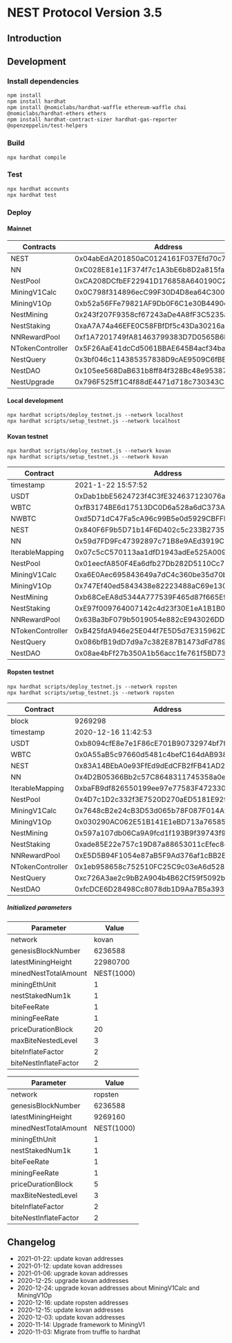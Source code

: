 # NEST Protocol Version 3.5

## Introduction

## Development

### Install dependencies

```
npm install
npm install hardhat
npm install @nomiclabs/hardhat-waffle ethereum-waffle chai @nomiclabs/hardhat-ethers ethers
npm install hardhat-contract-sizer hardhat-gas-reporter @openzeppelin/test-helpers
```

### Build

```shell
npx hardhat compile
```

### Test

```shell
npx hardhat accounts
npx hardhat test
```

### Deploy


#### Mainnet

Contracts | Address
---|---
NEST | 0x04abEdA201850aC0124161F037Efd70c74ddC74C
NN | 0xC028E81e11F374f7c1A3bE6b8D2a815fa3E96E6e
NestPool | 0xCA208DCfbEF22941D176858A640190C2222C8c8F
MiningV1Calc | 0x0C798f314896ecC99F30D4D8ea64C300E25e73AC
MiningV1Op | 0xb52a56FFe79821AF9Db0F6C1e30B4490e64B6F02
NestMining | 0x243f207F9358cf67243aDe4A8fF3C5235aa7b8f6
NestStaking | 0xaA7A74a46EFE0C58FBfDf5c43Da30216a8aa84eC
NNRewardPool | 0xf1A7201749fA81463799383D7D0565B6bfECE757
NTokenController | 0x5F26AaE41dcCd5061BBAE645B4acf34ba8332A14
NestQuery | 0x3bf046c114385357838D9cAE9509C6fBBfE306d2
NestDAO | 0x105ee568DaB631b8ff84f328Bc48e95387dfFB4f
NestUpgrade | 0x796F525ff1C4f88dE4471d718c730343C83E398c

#### Local development

```shell
npx hardhat scripts/deploy_testnet.js --network localhost
npx hardhat scripts/setup_testnet.js --network localhost
```

#### Kovan testnet

```shell
npx hardhat scripts/deploy_testnet.js --network kovan
npx hardhat scripts/setup_testnet.js --network kovan
```

| Contract | Address |
| ------------ | ------------|
|timestamp| 2021-1-22 15:57:52 |
| USDT |  0xDab1bbE5624723f4C3fE324637123076a6696b00 | 
| WBTC |  0xfB3174BE6d17513DC0D6a528a6dC373A06032736 | 
| NWBTC |  0xd5D71dC47Fa5cA96c99B5e0d5929CBFFD7fb8D19 | 
|NEST| 0x840F6F9b5D71b14F6D402c5c233B273535016C64 |
| NN |  0x59d7FD9Fc47392897c71B8e9AEd3919C1d97AeF2 | 
| IterableMapping |  0x07c5cC570113aa1dfD1943adEe525A009b2B6806 |  
| NestPool |  0x01eecfA850F4Ea6dfb27Db282D5110Cc7578e134 | 
| MiningV1Calc |  0xa6E0Aec695843649a7dC4c360be35d70bE4Cc92D | 
| MiningV1Op |  0x747Ef40ed5843438e82223488aC69e1301552cE5 | 
| NestMining |  0xb68CeEA8d5344A777539F465d87f665E95FbC574 | 
| NestStaking |  0xE97f009764007142c4d23f30E1eA1B1B01cFA2a3 | 
| NNRewardPool |  0x63Ba3bF079b5019054e882cE943026DDBf8c34B7 | 
| NTokenController | 0xB425fdA946e25E044f7E5D5d7E315962Db4e4Fb5 |
| NestQuery | 0x086bfB19dD7d9a7c382E87B1473dFd7894797326 |
| NestDAO | 0x08ae4bFf27b350A1b56acc1fe761f5BD7396e1FC |


#### Ropsten testnet

```shell
npx hardhat scripts/deploy_testnet.js --network ropsten
npx hardhat scripts/setup_testnet.js --network ropsten
```

| Contract | Address |
| ------------ | ------------|
| block | 9269298 |
|timestamp| 2020-12-16 11:42:53 |
| USDT |  0xb8094cfE8e7e1F86cE701B90732974bf7f445685 | 
| WBTC |  0x0A55aB5c97660d5481c4befC164dAB9384DAe98d | 
|NEST| 0x83A14BEbA0e93FfEd9dEdCFB2fFB41AD26BD11eC |
| NN |  0x4D2B05366Bb2c57C8648311745358a0edE1392f2 | 
| IterableMapping |  0xbaFB9df826550199ee97e77583F4723305BCe48a |  
| NestPool |  0x4D7c1D2c332f3E7520D270aED5181E9296d8C722 | 
| MiningV1Calc |  0x7648cB2e24cB3D53d065b78F087F014Af3FF4595 | 
| MiningV1Op |  0x030290AC062E51B141E1eBD713a76585b92abaA0 | 
| NestMining |  0x597a107db06Ca9A9fcd1f193B9f39743f926dc53 | 
| NestStaking |  0xade85E22e757c19D87a88653011cEfec8ec2C45f | 
| NNRewardPool |  0xE5D5B94F1054e87aB5F9Ad376af1cBB2B6c16c7D | 
| NTokenController | 0x1eb958658c752510FC25C9c03eA6d5281fB64a32 |
| NestQuery | 0xc726A3ae2c9bB2A904b4B62Cf59f5092ba8B6126 |
| NestDAO | 0xfcDCE6D28498Cc8078db1D9Aa7B5a39390f689f1 |



##### Initialized parameters


| Parameter | Value |
| ------------ | ------------|
| network | kovan |
| genesisBlockNumber | 6236588 |
| latestMiningHeight | 22980700 |
| minedNestTotalAmount | NEST(1000) |
| miningEthUnit | 1 |
| nestStakedNum1k |1 |
| biteFeeRate | 1 |
| miningFeeRate | 1 |
| priceDurationBlock | 20 |
| maxBiteNestedLevel | 3 |
| biteInflateFactor | 2 |
| biteNestInflateFactor | 2 |
   

| Parameter | Value |
| ------------ | ------------|
| network | ropsten |
| genesisBlockNumber | 6236588 |
| latestMiningHeight | 9269160 |
| minedNestTotalAmount | NEST(1000) |
| miningEthUnit | 1 |
| nestStakedNum1k |1 |
| biteFeeRate | 1 |
| miningFeeRate | 1 |
| priceDurationBlock | 5 |
| maxBiteNestedLevel | 3 |
| biteInflateFactor | 2 |
| biteNestInflateFactor | 2 |

## Changelog

- 2021-01-22: update kovan addresses
- 2021-01-12: update kovan addresses
- 2021-01-06: upgrade kovan addresses
- 2020-12-25: upgrade kovan addresses
- 2020-12-24: upgrade kovan addresses about MiningV1Calc and MiningV1Op
- 2020-12-16: update ropsten addresses
- 2020-12-15: update kovan addresses
- 2020-12-03: update kovan addresses
- 2020-11-14: Upgrade framework to MiningV1
- 2020-11-03: Migrate from truffle to hardhat
